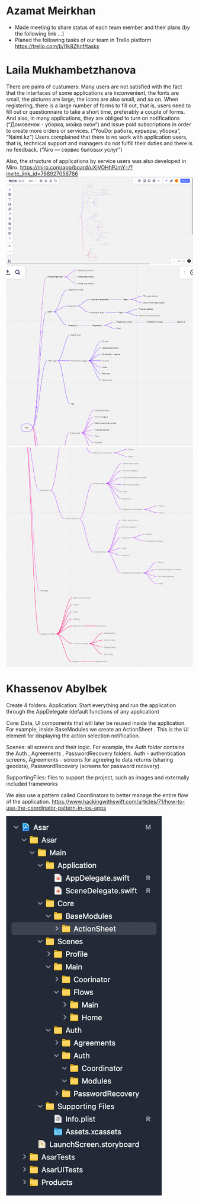 # Azamat Meirkhan
* Made meeting to share status of each team member and their plans (by the following link ...)
* Planed the following tasks of our team in Trello platform https://trello.com/b/l1k8Zhnf/tasks

# Laila Mukhambetzhanova
There are pains of custumers: Many users are not satisfied with the fact that the interfaces of some applications are inconvenient, the fonts are small, the pictures are large, the icons are also small, and so on. When registering, there is a large number of forms to fill out, that is, users need to fill out or questionnaire to take a short time, preferably a couple of forms. And also, in many applications, they are obliged to turn on notifications (“Домовенок - уборка, мойка окон”) and issue paid subscriptions in order to create more orders or services. (“YouDo: работа, курьеры, уборка”, “Naimi.kz”)
Users complained that there is no work with application users, that is, technical support and managers do not fulfill their duties and there is no feedback. (“Airo — сервис бытовых услуг”)

Also, the structure of applications by service users was also developed in Miro.
https://miro.com/app/board/uXjVOHhPJmY=/?invite_link_id=768927056766
![alt text](../images/design/sitemap.png)
![alt text](../images/design/sitemap1.png)
![alt text](../images/design/sitemap2.png)

# Khassenov Abylbek
Create 4 folders. Application: Start everything and run the application through the AppDelegate (default functions of any application)

Core: Data, UI components that will later be reused inside the application. For example, inside BaseModules we create an ActionSheet . This is the UI element for displaying the action selection notification.

Scenes: all screens and their logic. For example, the Auth folder contains the Auth , Agreements , PasswordRecovery folders.
 Auth - authentication screens, Agreements - screens for agreeing to data returns (sharing geodata), PasswordRecovery (screens for password recovery).

SupportingFiles: files to support the project, such as images and externally included frameworks

We also use a pattern called Coordinators to better manage the entire flow of the application.
https://www.hackingwithswift.com/articles/71/how-to-use-the-coordinator-pattern-in-ios-apps

![alt text](../images/ios/x-codeProject2.jpeg)
